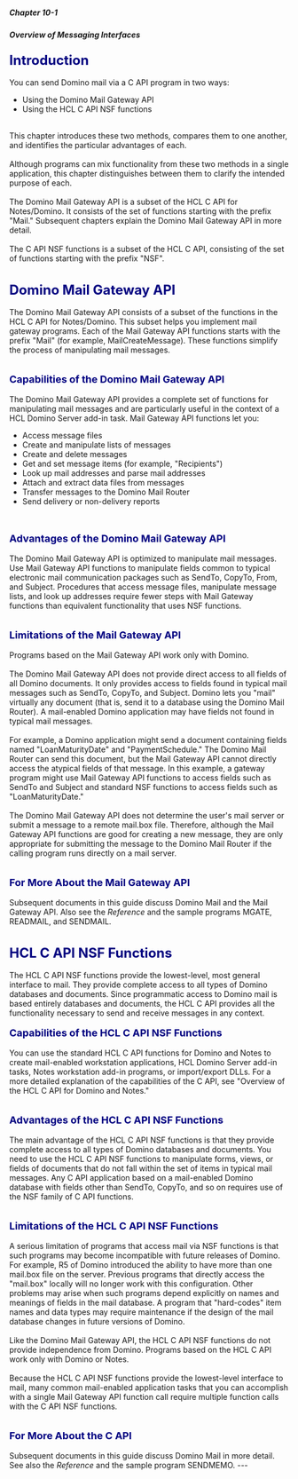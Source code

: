 ##### Chapter 10-1
##### Overview of Messaging Interfaces

<b><font size="5" color="#000080">Introduction</font></b><br>
<br>
You can send Domino mail via a C API program in two ways:<br>

<ul type="disc">
<li>Using the Domino Mail Gateway API
<li>Using the HCL C API NSF functions</ul>
<br>
This chapter introduces these two methods, compares them to one another, and identifies the particular advantages of each.<br>
<br>
Although programs can mix functionality from these two methods in a single application, this chapter distinguishes between them to clarify the intended purpose of each. <br>
<br>
The Domino Mail Gateway API is a subset of the HCL C API for Notes/Domino. It consists of the set of functions starting with the prefix &quot;Mail.&quot; Subsequent chapters explain the Domino Mail Gateway API in more detail.<br>
<br>
The C API NSF functions is a subset of the HCL C API, consisting of the set of functions starting with the prefix &quot;NSF&quot;.  <br>
<br>
<br>
<b><font size="5" color="#000080">Domino Mail Gateway API</font></b><br>
<br>
The Domino Mail Gateway API consists of a subset of the functions in the HCL C API for Notes/Domino. This subset helps you implement  mail gateway programs. Each of the  Mail Gateway API functions starts with the prefix &quot;Mail&quot; (for example, MailCreateMessage). These functions simplify the process of manipulating mail messages.<br>
<br>
<br>
<b><font size="4" color="#000080">Capabilities of the Domino Mail Gateway API</font></b><br>
<br>
The Domino Mail Gateway API provides a complete set of functions for manipulating mail messages and are particularly useful in the context of a HCL Domino Server add-in task. Mail Gateway API functions let you:<br>

<ul type="disc">
<li>Access message files
<li>Create and manipulate lists of messages
<li>Create and delete messages
<li>Get and set message items (for example, &quot;Recipients&quot;)
<li>Look up mail addresses and parse mail addresses
<li>Attach and extract data files from messages
<li>Transfer messages to the Domino Mail Router
<li>Send delivery or non-delivery reports</ul>
<br>
<br>
<b><font size="4" color="#000080">Advantages of the Domino Mail Gateway API</font></b><br>
<br>
The Domino Mail Gateway API is optimized to manipulate mail messages. Use Mail Gateway API functions to manipulate fields common to typical electronic mail communication packages such as SendTo, CopyTo, From, and Subject. Procedures that access message files, manipulate message lists, and look up addresses require fewer steps with Mail Gateway functions than equivalent functionality that uses NSF functions.<br>
<br>
<br>
<b><font size="4" color="#000080">Limitations of the Mail Gateway API</font></b><br>
<br>
Programs based on the Mail Gateway API work only with Domino.<br>
<br>
The Domino Mail Gateway API does not provide direct access to all fields of all Domino documents. It only provides access to fields found in typical mail messages such as SendTo, CopyTo, and Subject. Domino lets you &quot;mail&quot; virtually any document (that is, send it to a database using the Domino Mail Router). A mail-enabled Domino application may have fields not found in typical mail messages.<br>
 <br>
For example, a Domino application might send a document containing fields named &quot;LoanMaturityDate&quot; and &quot;PaymentSchedule.&quot; The Domino Mail Router can send this document, but the Mail Gateway API cannot directly access the atypical fields of that message. In this example, a gateway program might use Mail Gateway API functions to access fields such as SendTo and Subject and standard NSF functions to access fields such as &quot;LoanMaturityDate.&quot;<br>
<br>
The Domino Mail Gateway API does not determine the user's mail server or submit a message to a remote mail.box file. Therefore, although the Mail Gateway API functions are good for creating a new message, they are only appropriate for submitting the message to the Domino Mail Router if the calling program runs directly on a mail server.<br>
<br>
<br>
<b><font size="4" color="#000080">For More About the Mail Gateway API</font></b><br>
<br>
Subsequent documents in this guide discuss Domino Mail and the Mail Gateway API. Also see the <i>Reference</i> and the sample programs MGATE, READMAIL, and SENDMAIL. <br>
<br>
<br>
<b><font size="5" color="#000080">HCL C API NSF Functions</font></b><br>
<br>
The HCL C API NSF functions <font color="#FF0000"> </font>provide the lowest-level, most general interface to mail.  They provide complete access to all types of Domino databases and documents. Since programmatic access to Domino mail is based entirely databases and documents, the HCL C API provides all the functionality necessary to send and receive messages in any context.<br>
<br>
<b><font size="4" color="#000080">Capabilities of the </font></b><b><font size="4" color="#000080">HCL C API NSF Functions</font></b><br>
<br>
You can use the standard HCL C API functions for Domino and Notes to create mail-enabled workstation applications, HCL Domino Server add-in tasks, Notes workstation add-in programs, or import/export DLLs. For a more detailed explanation of the capabilities of the C API, see &quot;Overview of the HCL C API for Domino and Notes.&quot;<br>
<br>
<br>
<b><font size="4" color="#000080">Advantages of the </font></b><b><font size="4" color="#000080">HCL C API NSF Functions</font></b><br>
<br>
The main advantage of the HCL C API NSF functions is that they provide complete access to all types of Domino databases and documents.  You need to use the HCL C API NSF functions to manipulate forms, views, or fields of documents that do not fall within the set of items in typical mail messages. Any C API application based on a mail-enabled Domino database with fields other than SendTo, CopyTo, and so on requires use of the NSF family of C<font color="#FF0000"> </font>API functions.<br>
<br>
<br>
<b><font size="4" color="#000080">Limitations of the </font></b><b><font size="4" color="#000080">HCL C API NSF Functions</font></b><br>
<br>
A serious limitation of programs that access mail via NSF functions is that such programs may become incompatible with future releases of Domino. For example, R5 of Domino introduced the ability to have more than one mail.box file on the server.  Previous programs that directly access the &quot;mail.box&quot; locally will no longer work with this configuration.  Other problems may arise when such programs depend explicitly on names and meanings of fields in the mail database.  A program that &quot;hard-codes&quot; item names and data types may require maintenance if the design of the mail database changes in future versions of Domino.<br>
<br>
Like the Domino Mail Gateway API, the HCL C API NSF functions do not provide independence from Domino. Programs based on the HCL C API work only with Domino or Notes.<br>
<br>
Because the HCL C API NSF functions provide the lowest-level interface to mail, many common mail-enabled application tasks that you can  accomplish with a single Mail Gateway API function call require multiple function calls with the C<font color="#FF0000"> </font>API NSF functions.<br>
<br>
<br>
<b><font size="4" color="#000080">For More About the C API</font></b><br>
<br>
Subsequent documents in this guide discuss Domino Mail in more detail. See also the<font color="#FF0000"> </font><i>Reference </i>and the sample program SENDMEMO.
---
